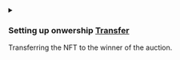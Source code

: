 <details>
<summary>
<h3>

Setting up onwership [Transfer](https://docs.reach.sh/rsh/consensus/#rsh_transfer)
</h3>

Transferring the NFT to the winner of the auction.
</summary>
<p>

[Transfer](https://docs.reach.sh/rsh/consensus/#transfer) is a consensus step that transfers ownership of contract tokens.

After the contract has determined the winner of the auction, we transfer the NFT to the winner.

```javascript
transfer(amt, nftId).to(highestBidder);
```

Then we transfer the highest bid, to the `Auctioneer` of the NFT.

```javascript
if ( ! isFirstBid ) { transfer(lastPrice).to(Auctioneer); }
```
Finally, we notify the `Auctioneer` frontend of the auction results.

```javascript
Auctioneer.interact.showOutcome(highestBidder, lastPrice);
```
`commit` back to a local state and `exit` the contract.

```javascript
commit();
exit();
```
</p>
</details>